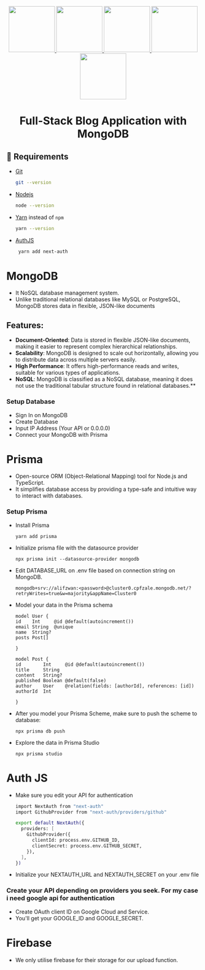 
<p align="center">
<a href="https://trufflesuite.com/docs/truffle/" target="_blank" rel="noopener noreferrer">
  <img src="https://cdn.worldvectorlogo.com/logos/next-js.svg" width="120" height='120'>
</a>
  
<a href="https://www.mongodb.com/" target="_blank" rel="noopener noreferrer">
  <img src="https://cdn.worldvectorlogo.com/logos/mongodb-icon-2.svg" width="120" height='120'>
</a>

<a href="https://www.prisma.io/" target="_blank" rel="noopener noreferrer">
  <img src="https://i.pinimg.com/originals/39/b2/e4/39b2e4ad77c23a2c11e5950a7dfa2aec.png" width="120" height='120'>
</a>

<a href="https://authjs.dev/" target="_blank" rel="noopener noreferrer">
  <img src="https://miro.medium.com/v2/resize:fit:327/1*oLvPAqketvcwKRALKcFXyQ.png" width="120" height='120'>
</a>

<a href="https://firebase.google.com/" target="_blank" rel="noopener noreferrer">
  <img src="https://miro.medium.com/v2/resize:fit:300/1*R4c8lHBHuH5qyqOtZb3h-w.png" width="120" height='120'>
</a>

<h1 align="center">Full-Stack Blog Application with MongoDB</h1>
</p>


## 🚀 Requirements

- [Git](https://git-scm.com/book/en/v2/Getting-Started-Installing-Git)
   ```sh
   git --version
   ```
    
 - [Nodejs](https://nodejs.org/en/)
    ```sh
    node --version
    ```
 - [Yarn](https://classic.yarnpkg.com/lang/en/docs/install/) instead of `npm`
    ```sh
    yarn --version
    ```
 - [AuthJS](https://authjs.dev/)
   ```sh
    yarn add next-auth
   ```

# MongoDB

- It NoSQL database management system.
- Unlike traditional relational databases like MySQL or PostgreSQL, MongoDB stores data in flexible, JSON-like documents

## Features:

- **Document-Oriented**: Data is stored in flexible JSON-like documents, making it easier to represent complex hierarchical relationships.
- **Scalability**: MongoDB is designed to scale out horizontally, allowing you to distribute data across multiple servers easily.
- **High Performance**: It offers high-performance reads and writes, suitable for various types of applications.
- **NoSQL**: MongoDB is classified as a NoSQL database, meaning it does not use the traditional tabular structure found in relational databases.**

### Setup Database
- Sign In on MongoDB
- Create Database
- Input IP Address (Your API or 0.0.0.0)
- Connect your MongoDB with Prisma


# Prisma

- Open-source ORM (Object-Relational Mapping) tool for Node.js and TypeScript.
- It simplifies database access by providing a type-safe and intuitive way to interact with databases.
### Setup Prisma
- Install Prisma
  ```
  yarn add prisma
  ```

- Initialize prisma file with the datasource provider
  ```
  npx prisma init --datasource-provider mongodb
  ```
- Edit DATABASE_URL on .env file based on connection string on MongoDB.
  ```
  mongodb+srv://alifzwan:<password>@cluster0.cpfzale.mongodb.net/?retryWrites=true&w=majority&appName=Cluster0
  ```
- Model your data in the Prisma schema
  ```
  model User {
  id    Int     @id @default(autoincrement())
  email String  @unique
  name  String?
  posts Post[]
  
  }

  model Post {
  id        Int     @id @default(autoincrement())
  title     String
  content   String?
  published Boolean @default(false)
  author    User    @relation(fields: [authorId], references: [id])
  authorId  Int
  
  }
  ```
- After you model your Prisma Scheme, make sure to push the scheme to database:
  ```
  npx prisma db push
  ```
- Explore the data in Prisma Studio
  ```
  npx prisma studio
  ```

# Auth JS

- Make sure you edit your API for authentication
  ```sh
  import NextAuth from "next-auth"
  import GithubProvider from "next-auth/providers/github"
  
  export default NextAuth({
    providers: [
      GithubProvider({
        clientId: process.env.GITHUB_ID,
        clientSecret: process.env.GITHUB_SECRET,
      }),
    ],
  })
  ```
- Initialize your NEXTAUTH_URL and NEXTAUTH_SECRET on your .env file
  
### Create your API depending on providers you seek. For my case i need google api for authentication
-   Create OAuth client ID on Google Cloud and Service.
-   You'll get your GOOGLE_ID and GOOGLE_SECRET.

# Firebase 
- We only utilise firebase for their storage for our upload function.
